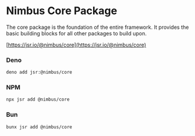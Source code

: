 # Nimbus Core Package

The core package is the foundation of the entire framework. It provides the basic building blocks for all other packages to build upon.

[https://jsr.io/@nimbus/core](https://jsr.io/@nimbus/core)

### Deno

```bash
deno add jsr:@nimbus/core
```

### NPM

```bash
npx jsr add @nimbus/core
```

### Bun

```bash
bunx jsr add @nimbus/core
```
